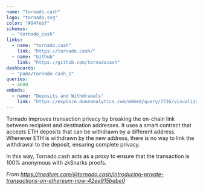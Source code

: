 ```yaml
---
name: "tornado.cash"
logo: "tornado.svg"
color: "#94febf"
schemas:
  - "tornado_cash"
links:
  - name: "tornado.cash"
    link: "https://tornado.cash/"
  - name: "Github"
    link: "https://github.com/tornadocash"
dashboards:
  - "poma/tornado-cash_1"
queries:
  - 4608
embeds:
  - name: "Deposits and Withdrawals"
    link: "https://explore.duneanalytics.com/embed/query/7716/visualization/15369?api_key=GWWfGKZdNb0KtevrLyfnPlaMaXiwoXWcc19hDJH1"
---
```


Tornado improves transaction privacy by breaking the on-chain link between recipient and destination addresses. It uses a smart contract that accepts ETH deposits that can be withdrawn by a different address. Whenever ETH is withdrawn by the new address, there is no way to link the withdrawal to the deposit, ensuring complete privacy.

In this way, Tornado.cash acts as a proxy to ensure that the transaction is 100% anonymous with zkSnarks proofs.

*From https://medium.com/@tornado.cash/introducing-private-transactions-on-ethereum-now-42ee915babe0*
